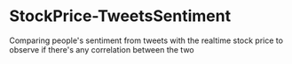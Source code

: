 # StockPrice-TweetsSentiment
Comparing people's sentiment from tweets with the realtime stock price to observe if there's any correlation between the two  

